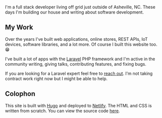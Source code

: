 I'm a full stack developer living off grid just outside of Asheville, NC.  These days I'm building our house and writing about software development.

## My Work

Over the years I've built web applications, online stores, REST APIs, IoT devices, software libraries, and a lot more.  Of course I built this website too. 😁

I've built a lot of apps with the [Laravel](https://laravel.com) PHP framework and I'm active in the community writing, giving talks, contributing features, and fixing bugs.

If you are looking for a Laravel expert feel free to <a href="mailto:matt@mattallan.me">reach out</a>. I'm not taking contract work right now but I might be able to help.

## Colophon

This site is built with [Hugo](https://gohugo.io) and deployed to [Netlify](https://www.netlify.com).  The HTML and CSS is written from scratch.  You can view the source code [here](https://github.com/matt-allan/blog).